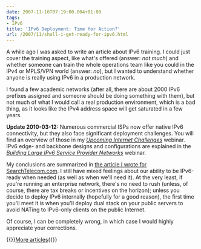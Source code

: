 ```yaml
---
date: 2007-11-16T07:19:00.004+01:00
tags:
- IPv6
title: 'IPv6 Deployment: Time for Action?'
url: /2007/11/shall-i-get-ready-for-ipv6.html
---
```

A while ago I was asked to write an article about IPv6 training. I could just cover the training aspect, like what's offered (answer: *not much*) and whether someone can train the whole operations team like you could in the IPv4 or MPLS/VPN world (answer: *no*), but I wanted to understand whether anyone is really using IPv6 in a production network. 

I found a few academic networks (after all, there are about 2000 IPv6 prefixes assigned and someone should be doing something with them), but not much of what I would call a real production environment, which is a bad thing, as it looks like the IPv4 address space will get saturated in a few years.
<!--more-->
**Update 2010-03-12:** Numerous commercial ISPs now offer native IPv6 connectivity, but they also face significant deployment challenges. You will find an overview of those in my [*Upcoming Internet Challenges*](https://www.ipspace.net/Upcoming_Internet_Challenges) webinar. IPv6 edge- and backbone designs and configurations are explained in the [*Building Large IPv6 Service Provider Networks*](https://www.ipspace.net/Building_Large_IPv6_Service_Provider_Networks) webinar.

My conclusions are summarized in [the article I wrote for SearchTelecom.com](http://searchtelecom.techtarget.com/tip/0,289483,sid103_gci1279850,00.html). I still have mixed feelings about our ability to be IPv6-ready when needed (as well as when we'll need it). At the very least, if you're running an enterprise network, there's no need to rush (unless, of course, there are tax breaks or incentives on the horizon); unless you decide to deploy IPv6 internally (hopefully for a good reason), the first time you'll meet it is when you'll deploy dual stack on your public servers to avoid NATing to IPv6-only clients on the public Internet.

Of course, I can be completely wrong, in which case I would highly appreciate your corrections.

{{<jump>}}[More articles](https://www.ipspace.net/Ivan_Pepelnjak_on_SearchTelecom){{</jump>}}

